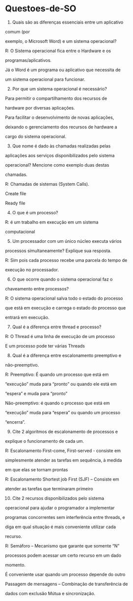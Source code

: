 # Questoes-de-SO

1) Quais são as diferenças essenciais entre um aplicativo

comum (por

exemplo, o Microsoft Word) e um sistema operacional?

R: O Sistema operacional fica entre o Hardware e os

programas/aplicativos.

Já o Word é um programa ou aplicativo que necessita de

um sistema operacional para funcionar.

2) Por que um sistema operacional é necessário?

Para permitir o compartilhamento dos recursos de

hardware por diversas aplicações.

Para facilitar o desenvolvimento de novas aplicações,

deixando o gerenciamento dos recursos de hardware a

cargo do sistema operacional.

3) Que nome é dado às chamadas realizadas pelas

aplicações aos serviços disponibilizados pelo sistema

operacional? Mencione como exemplo duas destas

chamadas.

R: Chamadas de sistemas (System Calls).

Create file

Ready file

4) O que é um processo?

R: é um trabalho em execução em um sistema

computacional

5) Um processador com um único núcleo executa vários

processos simultaneamente? Explique sua resposta.

R: Sim pois cada processo recebe uma parcela do tempo de

execução no processador.

6) O que ocorre quando o sistema operacional faz o

chaveamento entre processos?

R: O sistema operacional salva todo o estado do processo

que está em execução e carrega o estado do processo que

entrará em execução.

7) Qual é a diferença entre thread e processo?

R: O Thread é uma linha de execução de um processo

E um processo pode ter várias Threads

8) Qual é a diferença entre escalonamento preemptivo e

não-preemptivo.

R: Preemptivo: É quando um processo que está em

“execução” muda para “pronto” ou quando ele está em

“espera” e muda para “pronto”

Não-preemptivo: é quando o processo que está em

“execução” muda para “espera” ou quando um processo

“encerra”.

9) Cite 2 algoritmos de escalonamento de processos e

explique o funcionamento de cada um.

R: Escalonamento First-come, First-served - consiste em

simplesmente atender as tarefas em sequência, à medida

em que elas se tornam prontas

R: Escalonamento Shortest job First (SJF) – Consiste em

atender as tarefas que terminaram primeiro

10) Cite 2 recursos disponibilizados pelo sistema

operacional para ajudar o programador a implementar

programas concorrentes sem interferência entre threads, e

diga em qual situação é mais conveniente utilizar cada

recurso.

R: Semáforo – Mecanismo que garante que somente “N”

processos podem acessar um certo recurso em um dado

momento.

É conveniente usar quando um processo depende do outro

Passagem de mensagens – Combinação de transferência de

dados com exclusão Mútua e sincronização.
